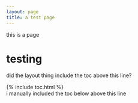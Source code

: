```yaml
---
layout: page
title: a test page
---
```


this is a page


# testing
did the layout thing include the toc above this line?

{% include toc.html %}  
i manually included the toc below above this line

